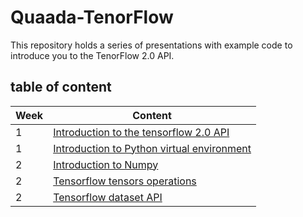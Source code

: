# Quaada-TenorFlow
This repository holds a series of presentations with example code to introduce you to the TenorFlow 2.0 API.

## table of content

| Week | Content                                    |
|------|--------------------------------------------|
| 1    | [Introduction to the tensorflow 2.0 API](https://github.com/azzeddineCH/Quaada-TensorFlow/blob/main/tensorflow%20head%20first/week-1/Introduction_to_tensorflow.md)     |
| 1    | [Introduction to Python virtual environment](https://github.com/azzeddineCH/Quaada-TensorFlow/blob/main/tensorflow%20head%20first/week-1/python_virtual_environement.md) |
| 2    | [Introduction to Numpy](https://github.com/azzeddineCH/Quaada-TensorFlow/blob/main/tensorflow%20head%20first/week-1/Introdcution_to_numpy.md)                      |
| 2    | [Tensorflow tensors operations](https://github.com/azzeddineCH/Quaada-TensorFlow/blob/main/tensorflow%20head%20first/week-2/tensors_operations.md)             |
| 2    | [Tensorflow dataset API](https://github.com/azzeddineCH/Quaada-TensorFlow/blob/main/tensorflow%20head%20first/week-2/dataset_api.md)                    |
